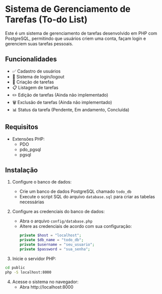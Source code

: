 # Sistema de Gerenciamento de Tarefas (To-do List)

Este é um sistema de gerenciamento de tarefas desenvolvido em PHP com PostgreSQL, permitindo que usuários criem uma conta, façam login e gerenciem suas tarefas pessoais.

## Funcionalidades

- ✅ Cadastro de usuários
- 🔐 Sistema de login/logout
- 📝 Criação de tarefas
- 📋 Listagem de tarefas
- ✏️ Edição de tarefas (Ainda não implementado)
- 🗑️ Exclusão de tarefas (Ainda não implementado)
- 📊 Status da tarefa (Pendente, Em andamento, Concluída)

## Requisitos

- Extensões PHP:
  - PDO
  - pdo_pgsql
  - pgsql

## Instalação

1. Configure o banco de dados:
   - Crie um banco de dados PostgreSQL chamado `todo_db`
   - Execute o script SQL do arquivo `database.sql` para criar as tabelas necessárias

2. Configure as credenciais do banco de dados:
   - Abra o arquivo `config/database.php`
   - Altere as credenciais de acordo com sua configuração:
     ```php
     private $host = "localhost";
     private $db_name = "todo_db";
     private $username = "seu_usuario";
     private $password = "sua_senha";
     ```

3. Inicie o servidor PHP:
```bash
cd public
php -S localhost:8000
```

4. Acesse o sistema no navegador:
   - Abra http://localhost:8000
